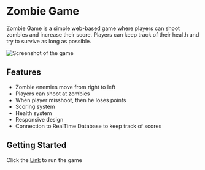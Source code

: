 
# Zombie Game

Zombie Game is a simple web-based game where players can shoot zombies and increase their score. Players can keep track of their health and try to survive as long as possible.

![Screenshot of the game](/zombie-shooting/images/game.png)

## Features

- Zombie enemies move from right to left
- Players can shoot at zombies
- When player misshoot, then he loses points
- Scoring system
- Health system
- Responsive design
- Connection to RealTime Database to keep track of scores

## Getting Started

Click the [Link](https://adam0s007.github.io/zombie-shooting-game/) to run the game
